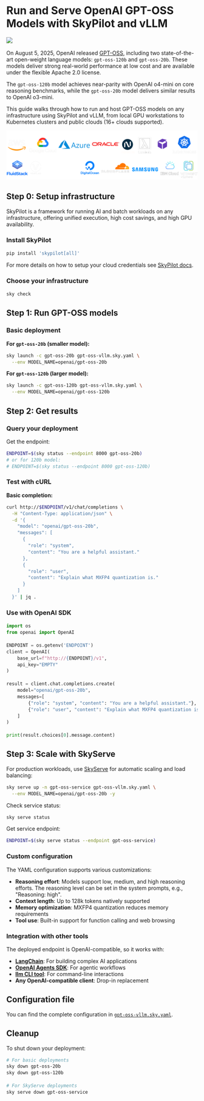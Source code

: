 # Run and Serve OpenAI GPT-OSS Models with SkyPilot and vLLM

![](https://i.imgur.com/Lxa6g0B.png)

On August 5, 2025, OpenAI released [GPT-OSS](https://openai.com/open-models/), including two state-of-the-art open-weight language models: `gpt-oss-120b` and `gpt-oss-20b`. These models deliver strong real-world performance at low cost and are available under the flexible Apache 2.0 license.

The `gpt-oss-120b` model achieves near-parity with OpenAI o4-mini on core reasoning benchmarks, while the `gpt-oss-20b` model delivers similar results to OpenAI o3-mini.

This guide walks through how to run and host GPT-OSS models on any infrastructure using SkyPilot and vLLM, from local GPU workstations to Kubernetes clusters and public clouds (16+ clouds supported).

![Cloud Logos](https://raw.githubusercontent.com/skypilot-org/skypilot/master/docs/source/images/cloud-logos-dark.png)

## Step 0: Setup infrastructure

SkyPilot is a framework for running AI and batch workloads on any infrastructure, offering unified execution, high cost savings, and high GPU availability.

### Install SkyPilot

```bash
pip install 'skypilot[all]'
```
For more details on how to setup your cloud credentials see [SkyPilot docs](https://docs.skypilot.co).

### Choose your infrastructure

```bash
sky check
```

## Step 1: Run GPT-OSS models

### Basic deployment

**For `gpt-oss-20b` (smaller model):**
```bash
sky launch -c gpt-oss-20b gpt-oss-vllm.sky.yaml \
  --env MODEL_NAME=openai/gpt-oss-20b
```

**For `gpt-oss-120b` (larger model):**
```bash
sky launch -c gpt-oss-120b gpt-oss-vllm.sky.yaml \
  --env MODEL_NAME=openai/gpt-oss-120b
```

## Step 2: Get results

### Query your deployment

Get the endpoint:
```bash
ENDPOINT=$(sky status --endpoint 8000 gpt-oss-20b)
# or for 120b model:
# ENDPOINT=$(sky status --endpoint 8000 gpt-oss-120b)
```

### Test with cURL

**Basic completion:**
```bash
curl http://$ENDPOINT/v1/chat/completions \
  -H "Content-Type: application/json" \
  -d '{
    "model": "openai/gpt-oss-20b",
    "messages": [
      {
        "role": "system",
        "content": "You are a helpful assistant."
      },
      {
        "role": "user", 
        "content": "Explain what MXFP4 quantization is."
      }
    ]
  }' | jq .
```

### Use with OpenAI SDK

```python
import os
from openai import OpenAI
 
ENDPOINT = os.getenv('ENDPOINT')
client = OpenAI(
    base_url=f"http://{ENDPOINT}/v1",
    api_key="EMPTY"
)
 
result = client.chat.completions.create(
    model="openai/gpt-oss-20b",
    messages=[
        {"role": "system", "content": "You are a helpful assistant."},
        {"role": "user", "content": "Explain what MXFP4 quantization is."}
    ]
)
 
print(result.choices[0].message.content)
```

## Step 3: Scale with SkyServe

For production workloads, use [SkyServe](https://docs.skypilot.co/en/latest/serving/sky-serve.html) for automatic scaling and load balancing:

```bash
sky serve up -n gpt-oss-service gpt-oss-vllm.sky.yaml \
  --env MODEL_NAME=openai/gpt-oss-20b -y
```

Check service status:
```bash
sky serve status
```

Get service endpoint:
```bash
ENDPOINT=$(sky serve status --endpoint gpt-oss-service)
```

### Custom configuration

The YAML configuration supports various customizations:

- **Reasoning effort**: Models support low, medium, and high reasoning efforts. The reasoning level can be set in the system prompts, e.g., "Reasoning: high".
- **Context length**: Up to 128k tokens natively supported  
- **Memory optimization**: MXFP4 quantization reduces memory requirements
- **Tool use**: Built-in support for function calling and web browsing

### Integration with other tools

The deployed endpoint is OpenAI-compatible, so it works with:
- [**LangChain**](https://www.langchain.com/): For building complex AI applications
- [**OpenAI Agents SDK**](https://openai.github.io/openai-agents-python/): For agentic workflows
- [**llm CLI tool**](https://github.com/simonw/llm): For command-line interactions
- **Any OpenAI-compatible client**: Drop-in replacement

## Configuration file

You can find the complete configuration in [`gpt-oss-vllm.sky.yaml`](https://github.com/skypilot-org/skypilot/blob/master/llm/gpt-oss/gpt-oss-vllm.sky.yaml).

## Cleanup

To shut down your deployment:

```bash
# For basic deployments
sky down gpt-oss-20b
sky down gpt-oss-120b

# For SkyServe deployments  
sky serve down gpt-oss-service
```
